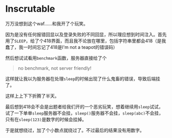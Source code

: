 # Inscrutable

万万没想到这个waf……和我开了个玩笑。

因为是没有任何报错回显以及登录失败的不同回显，所以理应想到时间注入。首先用了`SLEEP`，给了个418界面，而且我不论放在哪里，包括字符串里都会418（是我蠢了，我一时间忘记了418是I'm not a teapot的错误码）

然后想试试看用`benchmark`函数，服务器直接给了个

> no benchmark, not server friendly!

这样就让我以为服务器在处理`sleep`的时候出现了什么鬼畜的错误，导致后端挂了。

这样上上下下折腾了半天。

最后想到418会不会是出题者给我们开的一个恶劣玩笑，想着继续用`sleep`试试，试了一下单单`sleep`服务器不会挂，`sleep()`服务器不会挂，`sleep(abc)`不会挂，只有在`sleep(123)`是数字的时候会挂掉。

于是就想绕过，加了个小数点就绕过了。不过最后的结果没有用数字。
